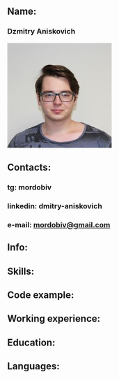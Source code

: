 ## Name:
### Dzmitry Aniskovich 
![me](./ava.jpeg)

## Contacts:
### tg: mordobiv
### linkedin: dmitry-aniskovich
### e-mail: mordobiv@gmail.com

## Info:
###

## Skills:
###

## Code example:
###

## Working experience:
### 

## Education:
###

## Languages:
###
